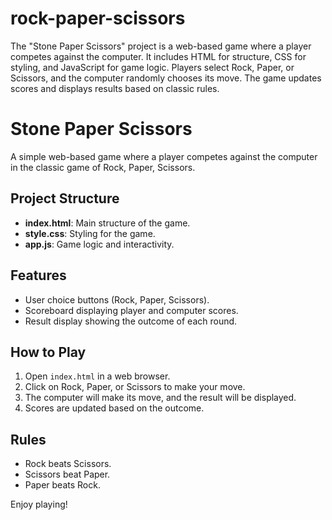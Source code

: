 # rock-paper-scissors
The "Stone Paper Scissors" project is a web-based game where a player competes against the computer. It includes HTML for structure, CSS for styling, and JavaScript for game logic. Players select Rock, Paper, or Scissors, and the computer randomly chooses its move. The game updates scores and displays results based on classic rules.

# Stone Paper Scissors

A simple web-based game where a player competes against the computer in the classic game of Rock, Paper, Scissors.

## Project Structure
- **index.html**: Main structure of the game.
- **style.css**: Styling for the game.
- **app.js**: Game logic and interactivity.

## Features
- User choice buttons (Rock, Paper, Scissors).
- Scoreboard displaying player and computer scores.
- Result display showing the outcome of each round.

## How to Play
1. Open `index.html` in a web browser.
2. Click on Rock, Paper, or Scissors to make your move.
3. The computer will make its move, and the result will be displayed.
4. Scores are updated based on the outcome.

## Rules
- Rock beats Scissors.
- Scissors beat Paper.
- Paper beats Rock.

Enjoy playing!

